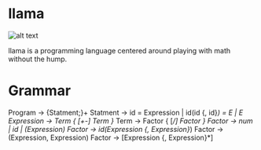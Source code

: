 # llama


![alt text](https://raw.githubusercontent.com/MasonJohnHawver42/llama/main/llama_logo.png)


llama is a programming language centered around playing with math without the hump.

# Grammar


Program -> {Statment;}+
Statment -> id = Expression | id(id {, id}*) = E | E
Expression -> Term { [+-] Term }*
Term -> Factor { [*/] Factor }
Factor -> num | id | (Expression)
Factor -> id(Expression {, Expression}*)
Factor -> (Expression, Expression)
Factor -> [Expression {, Expression}*]
